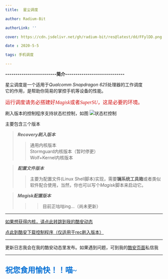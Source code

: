```yaml
---
title:  星尘调度

author: Radium-Bit

authorLink: ''

cover: https://cdn.jsdelivr.net/gh/radium-bit/res@latest/dd/FFylDD.png

date : 2020-5-5

tags: 手机调度

---
```

**-------------------------简介-----------------------------**  

星尘调度是一个适用于*Qualcomm Snapdragon 625*处理器的工作调度  
它的作用，是帮助你简易的掌控手机等设备的性能。  

<font color=#d31212 size=3 face="黑体">运行调度请务必搭建好*Magisk*或者*SuperSU*，这是必要的环境。</font>  

刷入版本的控制程序支持状态栏控制，如图
![状态栏控制](https://cdn.jsdelivr.net/gh/radium-bit/res@latest/dd/ZTL.png)

主要包含三个版本

>***Recovery刷入版本***
>>通用内核版本   
>>Stormguard内核版本（暂时停更）   
>>Wolf+Kernel内核版本

>***配置文件版本***
>>主要为配置文件(Linux Shell脚本)实现，需要**镧系统工具箱**或者类似软件配合使用，当然，你也可以写个*Magisk*脚本来启动它。

>***Magisk配置版本***
>>>目前正咕咕ing...（尚未更新）  

---

[如果想获得内核，请点此转跳到我的酷安动态](https://www.coolapk.com/feed/18220604?shareKey=MTlhZDAzOGY0Y2FhNWViMTU0Yzc~&shareFrom=com.coolapk.market_10.0.1
)

[点此到酷安下载控制程序（仅适用于rec刷入版本）](https://www.coolapk.com/apk/com.STARDUST.spectrum)

---
更新日志我会在我的酷安动态里发布。如果遇到问题，可到我的[酷安页面](http://www.coolapk.com/u/1770028
)私信我
***
<font color=#0c74d6 size=5 face="黑体">**祝您食用愉快！！喵~**<font/>
---
